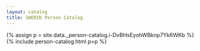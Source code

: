 ```yaml
---
layout: catalog
title: SWERIK Person Catalog
---
```

{% assign p = site.data._person-catalog.i-DvBHsEyohWBknp7Yk6WKb %}
{% include person-catalog.html p=p %}

